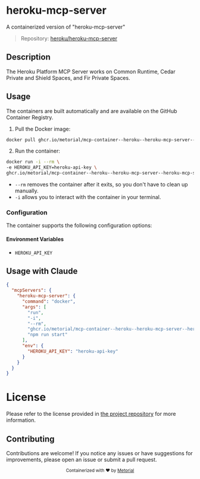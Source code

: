 
# heroku-mcp-server

A containerized version of "heroku-mcp-server"

> Repository: [heroku/heroku-mcp-server](https://github.com/heroku/heroku-mcp-server)

## Description

The Heroku Platform MCP Server works on Common Runtime, Cedar Private and Shield Spaces, and Fir Private Spaces.


## Usage

The containers are built automatically and are available on the GitHub Container Registry.

1. Pull the Docker image:

```bash
docker pull ghcr.io/metorial/mcp-container--heroku--heroku-mcp-server--heroku-mcp-server
```

2. Run the container:

```bash
docker run -i --rm \ 
-e HEROKU_API_KEY=heroku-api-key \
ghcr.io/metorial/mcp-container--heroku--heroku-mcp-server--heroku-mcp-server  "npm run start"
```

- `--rm` removes the container after it exits, so you don't have to clean up manually.
- `-i` allows you to interact with the container in your terminal.



### Configuration

The container supports the following configuration options:




#### Environment Variables

- `HEROKU_API_KEY`




## Usage with Claude

```json
{
  "mcpServers": {
    "heroku-mcp-server": {
      "command": "docker",
      "args": [
        "run",
        "-i",
        "--rm",
        "ghcr.io/metorial/mcp-container--heroku--heroku-mcp-server--heroku-mcp-server",
        "npm run start"
      ],
      "env": {
        "HEROKU_API_KEY": "heroku-api-key"
      }
    }
  }
}
```

# License

Please refer to the license provided in [the project repository](https://github.com/heroku/heroku-mcp-server) for more information.

## Contributing

Contributions are welcome! If you notice any issues or have suggestions for improvements, please open an issue or submit a pull request.

<div align="center">
  <sub>Containerized with ❤️ by <a href="https://metorial.com">Metorial</a></sub>
</div>
  